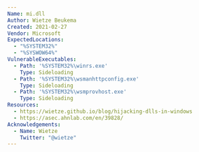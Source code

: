 ```yaml
---
Name: mi.dll
Author: Wietze Beukema
Created: 2021-02-27
Vendor: Microsoft
ExpectedLocations:
  - "%SYSTEM32%"
  - "%SYSWOW64%"
VulnerableExecutables:
  - Path: '%SYSTEM32%\winrs.exe'
    Type: Sideloading
  - Path: '%SYSTEM32%\wsmanhttpconfig.exe'
    Type: Sideloading
  - Path: '%SYSTEM32%\wsmprovhost.exe'
    Type: Sideloading
Resources:
  - https://wietze.github.io/blog/hijacking-dlls-in-windows
  - https://asec.ahnlab.com/en/39828/
Acknowledgements:
  - Name: Wietze
    Twitter: "@wietze"
---
```


